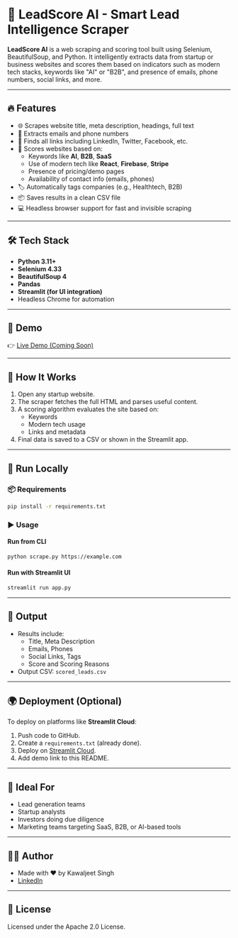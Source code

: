 
# 🚀 LeadScore AI - Smart Lead Intelligence Scraper

**LeadScore AI** is a web scraping and scoring tool built using Selenium, BeautifulSoup, and Python. It intelligently extracts data from startup or business websites and scores them based on indicators such as modern tech stacks, keywords like "AI" or "B2B", and presence of emails, phone numbers, social links, and more.

---

## 🔥 Features

- 🌐 Scrapes website title, meta description, headings, full text
- 📧 Extracts emails and phone numbers
- 🔗 Finds all links including LinkedIn, Twitter, Facebook, etc.
- 🧠 Scores websites based on:
  - Keywords like **AI**, **B2B**, **SaaS**
  - Use of modern tech like **React**, **Firebase**, **Stripe**
  - Presence of pricing/demo pages
  - Availability of contact info (emails, phones)
- 🏷️ Automatically tags companies (e.g., Healthtech, B2B)
- 📦 Saves results in a clean CSV file
- 💻 Headless browser support for fast and invisible scraping

---

## 🛠 Tech Stack

- **Python 3.11+**
- **Selenium 4.33**
- **BeautifulSoup 4**
- **Pandas**
- **Streamlit (for UI integration)**
- Headless Chrome for automation

---

## 📸 Demo

👉 [Live Demo (Coming Soon)](https://your-demo-link.com)

---

## 🧪 How It Works

1. Open any startup website.
2. The scraper fetches the full HTML and parses useful content.
3. A scoring algorithm evaluates the site based on:
   - Keywords
   - Modern tech usage
   - Links and metadata
4. Final data is saved to a CSV or shown in the Streamlit app.

---

## 🚀 Run Locally

### 📦 Requirements

```bash
pip install -r requirements.txt
```

### ▶️ Usage

#### Run from CLI

```bash
python scrape.py https://example.com
```

#### Run with Streamlit UI

```bash
streamlit run app.py
```

---

## 📄 Output

- Results include:
  - Title, Meta Description
  - Emails, Phones
  - Social Links, Tags
  - Score and Scoring Reasons
- Output CSV: `scored_leads.csv`

---

## 🌍 Deployment (Optional)

To deploy on platforms like **Streamlit Cloud**:

1. Push code to GitHub.
2. Create a `requirements.txt` (already done).
3. Deploy on [Streamlit Cloud](https://streamlit.io/cloud).
4. Add demo link to this README.

---

## 🧠 Ideal For

- Lead generation teams
- Startup analysts
- Investors doing due diligence
- Marketing teams targeting SaaS, B2B, or AI-based tools

---

## 👨‍💻 Author

- Made with ❤️ by Kawaljeet Singh
- [LinkedIn](https://www.linkedin.com/in/kawaljeet)

---

## 🪪 License

Licensed under the Apache 2.0 License.
